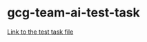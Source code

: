 # gcg-team-ai-test-task
<a href="https://colab.research.google.com/drive/1JO9oUEIg8o2jtDaqJZ4IgsYlrJ-rnMZc">Link to the test task file</a>
